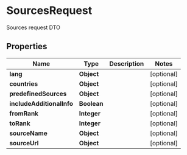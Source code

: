 

# SourcesRequest

Sources request DTO

## Properties

| Name | Type | Description | Notes |
|------------ | ------------- | ------------- | -------------|
|**lang** | **Object** |  |  [optional] |
|**countries** | **Object** |  |  [optional] |
|**predefinedSources** | **Object** |  |  [optional] |
|**includeAdditionalInfo** | **Boolean** |  |  [optional] |
|**fromRank** | **Integer** |  |  [optional] |
|**toRank** | **Integer** |  |  [optional] |
|**sourceName** | **Object** |  |  [optional] |
|**sourceUrl** | **Object** |  |  [optional] |



